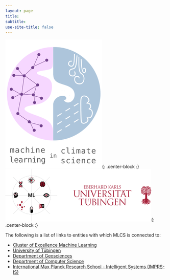 ```yaml
---
layout: page
title:
subtitle:
use-site-title: false
---
```

![MLCS-Logo](/img/mlcs_logo_small.png){: .center-block :}
![Funding-Sources-Logos](/img/utue_coe_logos.png){: .center-block :}

The following is a list of links to entities with which MLCS is
connected to:
- [Cluster of Excellence Machine Learning](https://www.ml-in-science.uni-tuebingen.de)
- [University of Tübingen](https://uni-tuebingen.de)
- [Department of Geosciences](https://uni-tuebingen.de/en/82353)
- [Department of Computer Science](https://uni-tuebingen.de/en/13825)
- [International Max Planck Research School - Intelligent Systems
    (IMPRS-IS)](https://imprs.is.mpg.de/)
